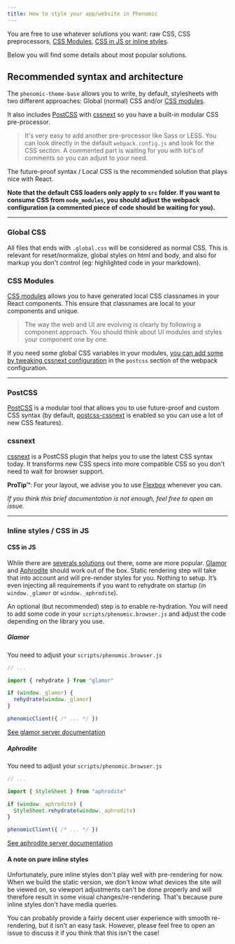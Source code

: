 ```yaml
---
title: How to style your app/website in Phenomic
---
```


You are free to use whatever solutions you want:
raw CSS,
CSS preprocessors,
[CSS Modules](https://github.com/css-modules/css-modules),
[CSS in JS or inline styles](https://github.com/MicheleBertoli/css-in-js).

Below you will find some details about most popular solutions.

## Recommended syntax and architecture

The ``phenomic-theme-base`` allows you to write, by default, stylesheets with
two different approaches:
Global (normal) CSS and/or
[CSS modules](#css-modules).

It also includes
[PostCSS](#postcss)
with
[cssnext](#cssnext)
so you have a built-in modular CSS pre-processor.

> It's very easy to add another pre-processor like Sass or LESS.
> You can look directly in the default ``webpack.config.js`` and look for the
> CSS section. A commented part is waiting for you with lot's of comments so
> you can adjust to your need.

The future-proof syntax / Local CSS is the recommended solution that plays nice
with React.

**Note that the default CSS loaders only apply to ``src`` folder.
If you want to consume CSS from ``node_modules``, you should adjust the
webpack configuration (a commented piece of code should be waiting for you).**

---

### Global CSS

All files that ends with ``.global.css`` will be considered as normal CSS.
This is relevant for reset/normalize, global styles on html and body,
and also for markup you don't control (eg: highlighted code in your markdown).

### CSS Modules

[CSS modules](https://github.com/css-modules/css-modules)
allows you to have generated local CSS classnames in your React components.
This ensure that classnames are local to your components and unique.

> The way the web and UI are evolving is clearly by following a component
> approach.
> You should think about UI modules and styles your component one by one.

If you need some global CSS variables in your modules,
[you can add some by tweaking cssnext configuration](http://cssnext.io/usage/#features)
in the ``postcss`` section of the webpack configuration.

---

### PostCSS

[PostCSS](https://github.com/postcss/postcss)
is a modular tool that allows you to use future-proof and custom CSS syntax
(by default, [postcss-cssnext](http://cssnext.io/) is enabled so you can use
a lot of new CSS features).

### cssnext

[cssnext](http://cssnext.io/)
is a PostCSS plugin that helps you to use the latest CSS syntax today.
It transforms new CSS specs into more compatible CSS so you don't need to wait
for browser support.

**ProTip™**: For your layout, we advise you to use
[Flexbox](https://css-tricks.com/snippets/css/a-guide-to-flexbox/)
whenever you can.

_If you think this brief documentation is not enough, feel free to open an
issue._

---

### Inline styles / CSS in JS

#### CSS in JS

While there are [severals solutions](https://github.com/MicheleBertoli/css-in-js)
out there, some are more popular.
[Glamor](https://github.com/threepointone/glamor/)
and
[Aphrodite](https://github.com/Khan/aphrodite)
should work out of the box.
Static rendering step will take that into account and will pre-render styles
for you. Nothing to setup.
It’s even injecting all requirements if you want to rehydrate on startup (in ``window._glamor`` or ``window._aphrodite``).

An optional (but recommended) step is to enable re-hydration.
You will need to add some code in your ``scripts/phenomic.browser.js``
and adjust the code depending on the library you use.

##### Glamor

You need to adjust your ``scripts/phenomic.browser.js``

```js
// ...

import { rehydrate } from "glamor"

if (window._glamor) {
  rehydrate(window._glamor)
}

phenomicClient({ /* ... */ })
```

[See glamor server documentation](https://github.com/threepointone/glamor/blob/master/docs/server.md)

##### Aphrodite

You need to adjust your ``scripts/phenomic.browser.js``

```js
// ...

import { StyleSheet } from "aphrodite"

if (window._aphrodite) {
  StyleSheet.rehydrate(window._aphrodite)
}

phenomicClient({ /* ... */ })
```

[See aphrodite server documentation](https://github.com/Khan/aphrodite#server-side-rendering)

#### A note on pure inline styles

Unfortunately, pure inline styles don't play well with pre-rendering for now.
When we build the static version, we don't know what devices the site will be
viewed on,
so viewport adjustments can't be done properly and will therefore result in some
visual changes/re-rendering.
That's because pure inline styles don't have media queries.

You can probably provide a fairly decent user experience with smooth
re-rendering, but it isn't an easy task. However, please feel free to open an
issue to discuss it if you think that this isn't the case!
